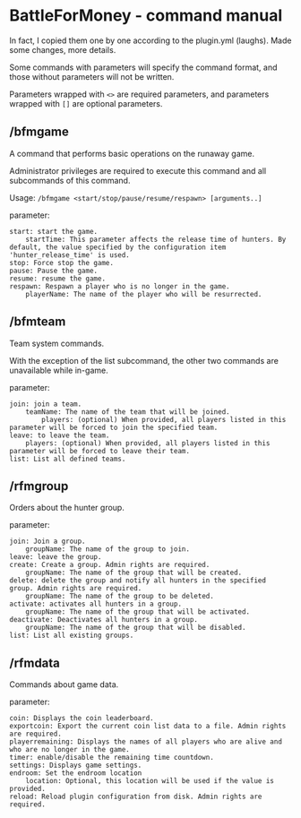 # BattleForMoney - command manual

In fact, I copied them one by one according to the plugin.yml (laughs). Made some changes, more details.

Some commands with parameters will specify the command format, and those without parameters will not be written.

Parameters wrapped with `<>` are required parameters, and parameters wrapped with `[]` are optional parameters.

## /bfmgame

A command that performs basic operations on the runaway game.

Administrator privileges are required to execute this command and all subcommands of this command.

Usage: `/bfmgame <start/stop/pause/resume/respawn> [arguments..]`

parameter:

    start: start the game.
        startTime: This parameter affects the release time of hunters. By default, the value specified by the configuration item 'hunter_release_time' is used.
    stop: Force stop the game.
    pause: Pause the game.
    resume: resume the game.
    respawn: Respawn a player who is no longer in the game.
        playerName: The name of the player who will be resurrected.

## /bfmteam

Team system commands.

With the exception of the list subcommand, the other two commands are unavailable while in-game.

parameter:

    join: join a team.
        teamName: The name of the team that will be joined.
            players: (optional) When provided, all players listed in this parameter will be forced to join the specified team.
    leave: to leave the team.
        players: (optional) When provided, all players listed in this parameter will be forced to leave their team.
    list: List all defined teams.

## /rfmgroup

Orders about the hunter group.

parameter:

    join: Join a group.
        groupName: The name of the group to join.
    leave: leave the group.
    create: Create a group. Admin rights are required.
        groupName: The name of the group that will be created.
    delete: delete the group and notify all hunters in the specified group. Admin rights are required.
        groupName: The name of the group to be deleted.
    activate: activates all hunters in a group.
        groupName: The name of the group that will be activated.
    deactivate: Deactivates all hunters in a group.
        groupName: The name of the group that will be disabled.
    list: List all existing groups.

## /rfmdata

Commands about game data.

parameter:

    coin: Displays the coin leaderboard.
    exportcoin: Export the current coin list data to a file. Admin rights are required.
    playerremaining: Displays the names of all players who are alive and who are no longer in the game.
    timer: enable/disable the remaining time countdown.
    settings: Displays game settings.
    endroom: Set the endroom location
        location: Optional, this location will be used if the value is provided.
    reload: Reload plugin configuration from disk. Admin rights are required.
